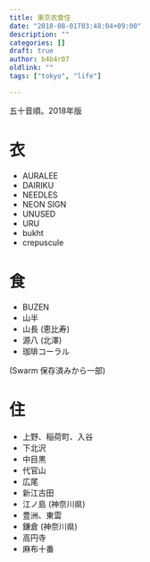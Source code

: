 ```yaml
---
title: 東京衣食住
date: "2018-08-01T03:48:04+09:00"
description: ""
categories: []
draft: true
author: b4b4r07
oldlink: ""
tags: ["tokyo", "life"]

---
```


五十音順。2018年版

# 衣

- AURALEE
- DAIRIKU
- NEEDLES
- NEON SIGN
- UNUSED
- URU
- bukht
- crepuscule

# 食

- BUZEN
- 山半
- 山長 (恵比寿)
- 源八 (北澤)
- 珈琲コーラル

(Swarm 保存済みから一部)

# 住

- 上野、稲荷町、入谷
- 下北沢
- 中目黒
- 代官山
- 広尾
- 新江古田
- 江ノ島 (神奈川県)
- 豊洲、東雲
- 鎌倉 (神奈川県)
- 高円寺
- 麻布十番
